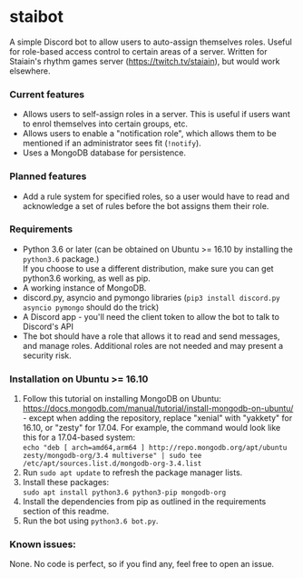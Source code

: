 # staibot
A simple Discord bot to allow users to auto-assign themselves roles. Useful for role-based access control to certain areas of a server.
Written for Staiain's rhythm games server (https://twitch.tv/staiain), but would work elsewhere.

### Current features
- Allows users to self-assign roles in a server. This is useful if users want to enrol themselves into certain groups, etc.
- Allows users to enable a "notification role", which allows them to be mentioned if an administrator sees fit (`!notify`).
- Uses a MongoDB database for persistence.

### Planned features
- Add a rule system for specified roles, so a user would have to read and acknowledge a set of rules before the bot assigns them their role.

### Requirements
- Python 3.6 or later (can be obtained on Ubuntu >= 16.10 by installing the `python3.6` package.)  
If you choose to use a different distribution, make sure you can get python3.6 working, as well as pip.
- A working instance of MongoDB.
- discord.py, asyncio and pymongo libraries (`pip3 install discord.py asyncio pymongo` should do the trick)
- A Discord app - you'll need the client token to allow the bot to talk to Discord's API
- The bot should have a role that allows it to read and send messages, and manage roles. Additional roles are not needed and may present  a security risk.

### Installation on Ubuntu >= 16.10
1. Follow this tutorial on installing MongoDB on Ubuntu: https://docs.mongodb.com/manual/tutorial/install-mongodb-on-ubuntu/ - except when adding the repository, replace "xenial" with "yakkety" for 16.10, or "zesty" for 17.04. For example, the command would look like this for a 17.04-based system:  
`echo "deb [ arch=amd64,arm64 ] http://repo.mongodb.org/apt/ubuntu zesty/mongodb-org/3.4 multiverse" | sudo tee /etc/apt/sources.list.d/mongodb-org-3.4.list`
2. Run `sudo apt update` to refresh the package manager lists.
3. Install these packages:  
`sudo apt install python3.6 python3-pip mongodb-org`  
4. Install the dependencies from pip as outlined in the requirements section of this readme.
5. Run the bot using `python3.6 bot.py`.

### Known issues:
None. No code is perfect, so if you find any, feel free to open an issue.
